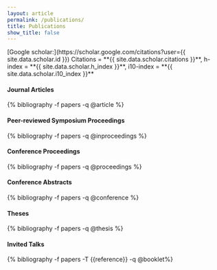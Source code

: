 ```yaml
---
layout: article
permalink: /publications/
title: Publications
show_title: false
---
```

<div class="mt-3"></div>
<div class="card" style="max-width:100%">
<div class="card__content">
<div markdown="1">
[Google scholar:](https://scholar.google.com/citations?user={{ site.data.scholar.id }})
Citations = **{{ site.data.scholar.citations }}**,
h-index = **{{ site.data.scholar.h_index }}**,
i10-index = **{{ site.data.scholar.i10_index }}**
</div></div></div>

<h4 id="articles" class="pubyear">Journal Articles</h4>
{% bibliography -f papers -q @article %}

<h4 id="inproceedings" class="pubyear">Peer-reviewed Symposium Proceedings</h4>
{% bibliography -f papers -q @inproceedings %}

<h4 id="conference" class="pubyear">Conference Proceedings</h4>
{% bibliography -f papers -q @proceedings %}

<h4 id="abstracts" class="pubyear">Conference Abstracts</h4>
{% bibliography -f papers -q @conference %}

<h4 id="theses" class="pubyear">Theses</h4>
{% bibliography -f papers -q @thesis %}

<h4 id="talks" class="pubyear">Invited Talks</h4>
{% bibliography -f papers -T {{reference}} -q @booklet%}

<script src="https://ajax.googleapis.com/ajax/libs/jquery/3.2.1/jquery.min.js"></script>
<script>
$(document).ready(function(){
    var str =$(this).attr('id');

    $(".btnId").click(function(){
        var str = $(this).attr('id');
        var ret = str.split("_");
        var id = ret[1];
        $('#' + id).toggle();
    });
});
</script>
